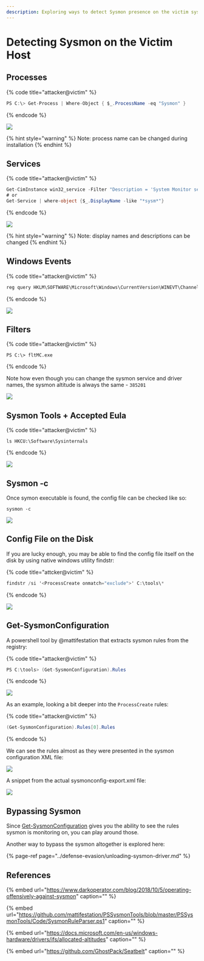 ```yaml
---
description: Exploring ways to detect Sysmon presence on the victim system
---
```


# Detecting Sysmon on the Victim Host

## Processes

{% code title="attacker@victim" %}
```csharp
PS C:\> Get-Process | Where-Object { $_.ProcessName -eq "Sysmon" }
```
{% endcode %}

![](../../.gitbook/assets/screenshot-from-2018-10-09-17-39-28.png)

{% hint style="warning" %}
Note: process name can be changed during installation
{% endhint %}

## Services

{% code title="attacker@victim" %}
```csharp
Get-CimInstance win32_service -Filter "Description = 'System Monitor service'"
# or
Get-Service | where-object {$_.DisplayName -like "*sysm*"}
```
{% endcode %}

![](../../.gitbook/assets/screenshot-from-2018-10-09-17-48-11.png)

{% hint style="warning" %}
Note: display names and descriptions can be changed
{% endhint %}

## Windows Events

{% code title="attacker@victim" %}
```csharp
reg query HKLM\SOFTWARE\Microsoft\Windows\CurrentVersion\WINEVT\Channels\Microsoft-Windows-Sysmon/Operational
```
{% endcode %}

![](../../.gitbook/assets/screenshot-from-2018-10-09-17-50-47.png)

## Filters

{% code title="attacker@victim" %}
```text
PS C:\> fltMC.exe
```
{% endcode %}

Note how even though you can change the sysmon service and driver names, the sysmon altitude is always the same - `385201`

![](../../.gitbook/assets/screenshot-from-2018-10-09-17-51-45.png)

## Sysmon Tools + Accepted Eula

{% code title="attacker@victim" %}
```text
ls HKCU:\Software\Sysinternals
```
{% endcode %}

![](../../.gitbook/assets/screenshot-from-2018-10-09-17-56-33.png)

## Sysmon -c

Once symon executable is found, the config file can be checked like so:

```text
sysmon -c
```

![](../../.gitbook/assets/screenshot-from-2018-10-09-18-43-39.png)

## Config File on the Disk

If you are lucky enough, you may be able to find the config file itself on the disk by using native windows utility findstr:

{% code title="attcker@victim" %}
```csharp
findstr /si '<ProcessCreate onmatch="exclude">' C:\tools\*
```
{% endcode %}

![](../../.gitbook/assets/screenshot-from-2018-10-09-18-57-32.png)

## Get-SysmonConfiguration

A powershell tool by @mattifestation that extracts sysmon rules from the registry:

{% code title="attacker@victim" %}
```csharp
PS C:\tools> (Get-SysmonConfiguration).Rules
```
{% endcode %}

![](../../.gitbook/assets/screenshot-from-2018-10-09-18-12-09.png)

As an example, looking a bit deeper into the `ProcessCreate` rules:

{% code title="attacker@victim" %}
```csharp
(Get-SysmonConfiguration).Rules[0].Rules
```
{% endcode %}

We can see the rules almost as they were presented in the sysmon configuration XML file:

![](../../.gitbook/assets/screenshot-from-2018-10-09-18-13-37.png)

A snippet from the actual sysmonconfig-export.xml file:

![](../../.gitbook/assets/screenshot-from-2018-10-09-18-14-57.png)

## Bypassing Sysmon

Since [Get-SysmonConfiguration](detecting-sysmon-on-the-victim-host.md#get-sysmonconfiguration) gives you the ability to see the rules sysmon is monitoring on, you can play around those.

Another way to bypass the sysmon altogether is explored here:

{% page-ref page="../defense-evasion/unloading-sysmon-driver.md" %}

## References

{% embed url="https://www.darkoperator.com/blog/2018/10/5/operating-offensively-against-sysmon" caption="" %}

{% embed url="https://github.com/mattifestation/PSSysmonTools/blob/master/PSSysmonTools/Code/SysmonRuleParser.ps1" caption="" %}

{% embed url="https://docs.microsoft.com/en-us/windows-hardware/drivers/ifs/allocated-altitudes" caption="" %}

{% embed url="https://github.com/GhostPack/Seatbelt" caption="" %}

